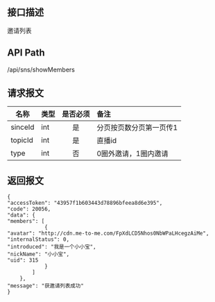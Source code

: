 ## 接口描述
邀请列表
## API Path
/api/sns/showMembers
## 请求报文
|名称         |类型           |是否必须   |备注                                 |
|-------------|:--------------|:---------:|:------------------------------------|
|sinceId    |int    |是    |分页按页数分页第一页传1    |
|topicId    |int    |是    |直播id    |
|type    |int    |否    |0圈外邀请，1圈内邀请    |
## 返回报文
    {
    "accessToken": "43957f1b603443d78896bfeea8d6e395",
    "code": 20056,
    "data": {
    "members": [
                {
    "avatar": "http://cdn.me-to-me.com/FpXdLCD5Nhos0NbWPaLHcegzAiMe",
    "internalStatus": 0,
    "introduced": "我是一个小小宝",
    "nickName": "小小宝",
    "uid": 315
                }
            ]
        },
    "message": "获邀请列表成功"
    }
    
